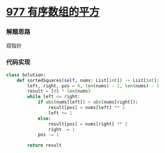 # [977 有序数组的平方](https://leetcode.cn/problems/squares-of-a-sorted-array/)

### 解题思路

双指针

### 代码实现

```python
class Solution:
    def sortedSquares(self, nums: List[int]) -> List[int]:
        left, right, pos = 0, len(nums) - 1, len(nums) - 1
        result = [0] * len(nums)
        while left <= right:
            if abs(nums[left]) > abs(nums[right]):
                result[pos] = nums[left] ** 2
                left += 1
            else:
                result[pos] = nums[right] ** 2
                right -= 1
            pos -= 1

        return result
```

